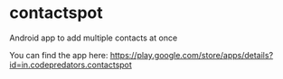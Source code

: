 # contactspot
Android app to add multiple contacts at once

You can find the app here: https://play.google.com/store/apps/details?id=in.codepredators.contactspot
